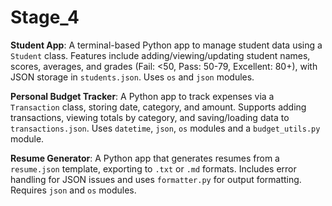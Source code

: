 # Stage_4
**Student App**:
A terminal-based Python app to manage student data using a `Student` class. Features include adding/viewing/updating student names, scores, averages, and grades (Fail: <50, Pass: 50-79, Excellent: 80+), with JSON storage in `students.json`. Uses `os` and `json` modules.

**Personal Budget Tracker**:
A Python app to track expenses via a `Transaction` class, storing date, category, and amount. Supports adding transactions, viewing totals by category, and saving/loading data to `transactions.json`. Uses `datetime`, `json`, `os` modules and a `budget_utils.py` module.

**Resume Generator**:
A Python app that generates resumes from a `resume.json` template, exporting to `.txt` or `.md` formats. Includes error handling for JSON issues and uses `formatter.py` for output formatting. Requires `json` and `os` modules.
